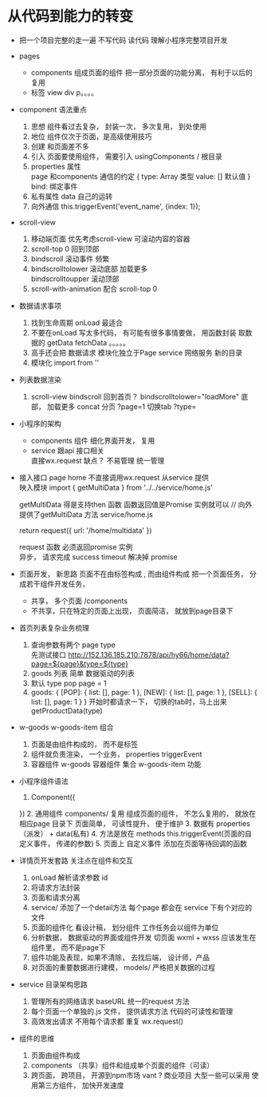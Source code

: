 # 从代码到能力的转变
- 把一个项目完整的走一遍 
  不写代码  读代码 理解小程序完整项目开发

- pages
  - components 
    组成页面的组件 
    把一部分页面的功能分离， 有利于以后的复用
  - 标签  view  div p。。。。 

- component  语法重点
  1. 思想
    组件看过去复杂， 封装一次， 多次复用， 到处使用 
  2. 地位
    组件仅次于页面，是高级使用技巧 
  3. 创建
    和页面差不多 
  4. 引入
    页面要使用组件， 需要引入 usingComponents   / 根目录
  5. properties  属性  
    page  和components 通信的约定    {
      type:   Array  类型
      value: []  默认值
    } 
      <w-tab-control  title="" bind:/>
      bind: 绑定事件 
  6. 私有属性
    data    自己的运转  
  7. 向外通信
    this.triggerEvent('event_name', {index: 1});

- scroll-view
  1. 移动端页面 优先考虑scroll-view 
    可滚动内容的容器
  2. scroll-top   0
    回到顶部
  3. bindscroll
    滚动事件 频繁
  4. bindscrolltolower  滚动底部 加载更多  
    bindscrolltoupper  滚动顶部   
  5. scroll-with-animation 配合 scroll-top 0 

- 数据请求事项
  1. 找到生命周期
    onLoad 最适合
  2. 不要在onLoad 写太多代码， 有可能有很多事情要做， 用函数封装
    取数据的  getData  fetchData  。。。。。
  3. 高手还会把 数据请求 模块化独立于Page 
    service 网络服务 新的目录 
  4. 模块化  import    from ''

- 列表数据渲染
  1. scroll-view 
    bindscroll  回到首页？ 
    bindscrolltolower="loadMore"  底部， 加载更多
    concat 分页   ?page=1
    切换tab ?type=

- 小程序的架构
  - components  组件 
    细化界面开发， 复用
  - service 跟api 接口相关  
    直接wx.request 缺点？ 不易管理
    统一管理

- 接入接口
  page  home 不直接调用wx.request 
  从service 提供  
  映入模块
  import {
    getMultiData
  } from '../../service/home.js'

  getMultiData  得是支持then  函数
  函数返回值是Promise 实例就可以
  // 向外提供了getMultiData 方法   service/home.js 
  <!-- return new Promise(() => {
    // network.js 会提供一个通用的 request 方法给我们

  }) -->
  return request({
    url: '/home/multidata'
  })

  request 函数 必须返回promise 实例  
  异步， 请求完成 success timeout 解决掉 promise 

- 页面开发， 新思路
  页面不在由标签构成  , 而由组件构成
  把一个页面任务， 分成若干组件开发任务， 
  - 共享， 多个页面  /components
  - 不共享，只在特定的页面上出现， 页面简洁， 就放到page目录下

- 首页列表复杂业务梳理
  1. 查询参数有两个
    page
    type  
    先测试接口 
    http://152.136.185.210:7878/api/hy66/home/data?page=${page}&type=${type}
  2. goods 列表  简单 
    数据驱动的列表  
  3. 默认  type pop  page = 1
  4. goods: {
      [POP]: {
        list: [],
        page: 1
      },
      [NEW]: {
        list: [],
        page: 1
      },
      [SELL]: {
        list: [],
        page: 1
      }
  }
  开始时都请求一下， 切换的tab时，马上出来
  getProductData(type) 

- w-goods  w-goods-item 组合
  1. 页面是由组件构成的， 而不是标签
  2. 组件就负责渲染， 一个业务， properties  triggerEvent
  3. 容器组件
    w-goods 容器组件   集合
    w-goods-item   功能
    
- 小程序组件语法
  1. Component({

  })
  2. 通用组件 components/  复用
    组成页面的组件， 不怎么复用的， 就放在相应page 目录下
    页面简单， 可读性提升， 便于维护 
  3. 数据有  properties（派发） + data(私有) 
  4. 方法是放在 methods 
    this.triggerEvent(页面的自定义事件， 传递的参数)
  5. 页面上  <demo data={}  bind:event="">
    自定义事件 添加在页面等待回调的函数

- 详情页开发套路
  关注点在组件和交互
  1. onLoad 解析请求参数 id
  2. 将请求方法封装
  3. 页面和请求分离
  4. service/ 
    添加了一个detail方法 
    每个page 都会在 service 下有个对应的文件
  5. 页面的组件化
    看设计稿， 划分组件
    工作任务会以组件为单位
  6. 分析数据， 数据驱动的界面或组件开发 
    切页面 wxml + wxss  应该发生在组件里， 而不是page下 
  7. 组件功能及表现，如果不清除， 去找后端， 设计师，产品
  8. 对页面的重要数据进行建模， models/
    严格把关数据的过程
 
- service 目录架构思路
  1. 管理所有的网络请求
    baseURL  统一的request 方法 
  2. 每个页面一个单独的.js 文件， 提供请求方法 
    代码的可读性和管理
  3. 高效发出请求
    不用每个请求都 重复 wx.request()
- 组件的思维
  1. 页面由组件构成
  2. components （共享）组件和组成单个页面的组件（可读）
  3. 跨页面， 跨项目， 开源到npm市场 
    vant ? 商业项目 大型一些可以采用
    使用第三方组件， 加快开发速度
  
